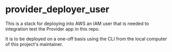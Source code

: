 
# provider_deployer_user
This is a stack for deploying into AWS an IAM user that is needed to integration test the Provider app in this repo.

It is to be deployed on a one-off basis using the CLI from the local computer of this project's maintainer.